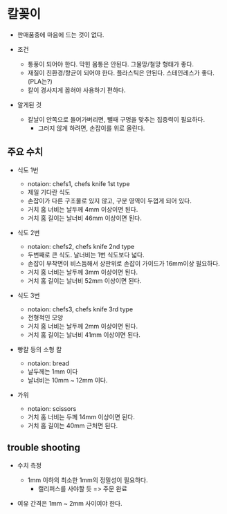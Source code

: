 # 칼꽂이
- 판매품중에 마음에 드는 것이 없다.
- 조건
	- 통풍이 되어야 한다. 막힌 몸통은 안된다. 그물망/철망 형태가 좋다.
	- 재질이 친환경/항균이 되어야 한다. 플라스틱은 안된다. 스테인레스가 좋다. (PLA는?)
	- 칼이 경사지게 꼽혀야 사용하기 편하다.

- 알게된 것
	- 칼날이 안쪽으로 들어가버리면, 뺄때 구멍을 맞추는 집중력이 필요하다.
		- 그러지 않게 하려면, 손잡이를 위로 올린다.

## 주요 수치
- 식도 1번
	- notaion: chefs1, chefs knife 1st type
	- 제일 기다란 식도
	- 손잡이가 다른 구조물로 있지 않고, 구분 영역이 두껍게 되어 있다.
	- 거치 홈 너비는 날두께 4mm 이상이면 된다.
	- 거치 홈 길이는 날너비 46mm 이상이면 된다.

- 식도 2번
	- notaion: chefs2, chefs knife 2nd type
	- 두번째로 큰 식도. 날너비는 1번 식도보다 넓다.
	- 손잡이 부착면이 비스듬해서 상판위로 손잡이 가이드가 16mm이상 필요하다.
	- 거치 홈 너비는 날두께 3mm 이상이면 된다.
	- 거치 홈 길이는 날너비 52mm 이상이면 된다.

- 식도 3번
	- notaion: chefs3, chefs knife 3rd type
	- 전형적인 모양
	- 거치 홈 너비는 날두께 2mm 이상이면 된다.
	- 거치 홈 길이는 날너비 41mm 이상이면 된다.

- 빵칼 등의 소형 칼
	- notaion: bread
	- 날두께는 1mm 이다
	- 날너비는 10mm ~ 12mm 이다.

- 가위
	- notaion: scissors
	- 거치 홈 너비는 두께 14mm 이상이면 된다.
	- 거치 홈 길이는 40mm 근처면 된다.

## trouble shooting
- 수치 측정
	- 1mm 이하의 최소한 1mm의 정밀성이 필요하다.
		- 캘리퍼스를 사야할 듯 => 주문 완료

- 여유 간격은 1mm ~ 2mm 사이여야 한다.

